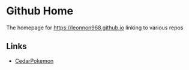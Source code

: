 # Github Home
The homepage for https://leonnon968.github.io linking to various repos

## Links
- [CedarPokemon](https://leonnon968.github.io/pm)
